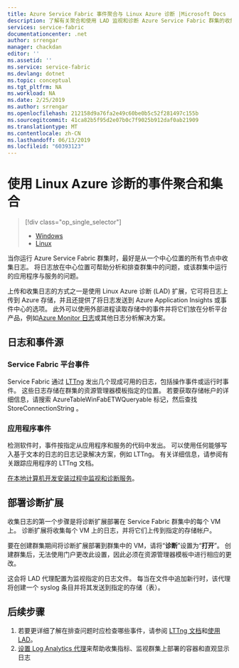 ```yaml
---
title: Azure Service Fabric 事件聚合与 Linux Azure 诊断 |Microsoft Docs
description: 了解有关聚合和使用 LAD 监视和诊断 Azure Service Fabric 群集的收集事件。
services: service-fabric
documentationcenter: .net
author: srrengar
manager: chackdan
editor: ''
ms.assetid: ''
ms.service: service-fabric
ms.devlang: dotnet
ms.topic: conceptual
ms.tgt_pltfrm: NA
ms.workload: NA
ms.date: 2/25/2019
ms.author: srrengar
ms.openlocfilehash: 212158d9a76fa2e49c60be0b5c52f281497c155b
ms.sourcegitcommit: 41ca82b5f95d2e07b0c7f9025b912daf0ab21909
ms.translationtype: MT
ms.contentlocale: zh-CN
ms.lasthandoff: 06/13/2019
ms.locfileid: "60393123"
---
```

# <a name="event-aggregation-and-collection-using-linux-azure-diagnostics"></a>使用 Linux Azure 诊断的事件聚合和集合
> [!div class="op_single_selector"]
> * [Windows](service-fabric-diagnostics-event-aggregation-wad.md)
> * [Linux](service-fabric-diagnostics-event-aggregation-lad.md)
>
>

当你运行 Azure Service Fabric 群集时，最好是从一个中心位置的所有节点中收集日志。 将日志放在中心位置可帮助分析和排查群集中的问题，或该群集中运行的应用程序与服务的问题。

上传和收集日志的方式之一是使用 Linux Azure 诊断 (LAD) 扩展，它可将日志上传到 Azure 存储，并且还提供了将日志发送到 Azure Application Insights 或事件中心的选项。 此外可以使用外部进程读取存储中的事件并将它们放在分析平台产品，例如[Azure Monitor 日志](../log-analytics/log-analytics-service-fabric.md)或其他日志分析解决方案。

## <a name="log-and-event-sources"></a>日志和事件源

### <a name="service-fabric-platform-events"></a>Service Fabric 平台事件
Service Fabric 通过 [LTTng](https://lttng.org) 发出几个现成可用的日志，包括操作事件或运行时事件。 这些日志存储在群集的资源管理器模板指定的位置。 若要获取存储帐户的详细信息，请搜索 AzureTableWinFabETWQueryable  标记，然后查找 StoreConnectionString  。

### <a name="application-events"></a>应用程序事件
 检测软件时，事件按指定从应用程序和服务的代码中发出。 可以使用任何能够写入基于文本的日志的日志记录解决方案，例如 LTTng。 有关详细信息，请参阅有关跟踪应用程序的 LTTng 文档。

[在本地计算机开发安装过程中监视和诊断服务](service-fabric-diagnostics-how-to-monitor-and-diagnose-services-locally-linux.md)。

## <a name="deploy-the-diagnostics-extension"></a>部署诊断扩展
收集日志的第一个步骤是将诊断扩展部署在 Service Fabric 群集中的每个 VM 上。 诊断扩展将收集每个 VM 上的日志，并将它们上传到指定的存储帐户。 

要在创建群集期间将诊断扩展部署到群集中的 VM，请将“**诊断**”设置为“**打开**”。 创建群集后，无法使用门户更改此设置，因此必须在资源管理器模板中进行相应的更改。

这会将 LAD 代理配置为监视指定的日志文件。 每当在文件中追加新行时，该代理将创建一个 syslog 条目并将其发送到指定的存储（表）。


## <a name="next-steps"></a>后续步骤

1. 若要更详细了解在排查问题时应检查哪些事件，请参阅 [LTTng 文档](https://lttng.org/docs)和[使用 LAD](https://docs.microsoft.com/azure/virtual-machines/extensions/diagnostics-linux)。
2. [设置 Log Analytics 代理](service-fabric-diagnostics-event-analysis-oms.md)来帮助收集指标、监视群集上部署的容器和直观显示日志 
